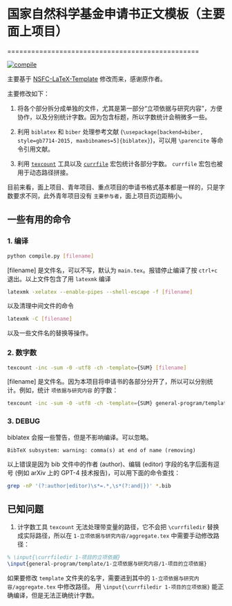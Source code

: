 # 国家自然科学基金申请书正文模板（主要面上项目）
================================================

[![compile](https://github.com/wenh06/NSFC-Template/actions/workflows/compile.yml/badge.svg)](https://github.com/wenh06/NSFC-Template/actions/workflows/compile.yml)

主要基于 [NSFC-LaTeX-Template](https://github.com/Ruzim/NSFC-application-template-latex) 修改而来，感谢原作者。

主要修改如下：

1. 将各个部分拆分成单独的文件，尤其是第一部分“立项依据与研究内容”，方便协作，以及分别统计字数。因为包含标题，所以字数统计会稍微多一些。

2. 利用 `biblatex` 和 `biber` 处理参考文献 (`\usepackage[backend=biber, style=gb7714-2015, maxbibnames=5]{biblatex}`)，可以用 `\parencite` 等命令引用文献。

3. 利用 [`texcount`](https://ctan.org/pkg/texcount) 工具以及 [`currfile`](https://ctan.org/pkg/currfile) 宏包统计各部分字数。 `currfile` 宏包也被用于动态路径拼接。

目前来看，面上项目、青年项目、重点项目的申请书格式基本都是一样的，只是字数要求不同，此外青年项目没有 `主要参与者`，面上项目页边距稍小。

## 一些有用的命令

### 1. 编译

```bash
python compile.py [filename]
```

[filename] 是文件名，可以不写，默认为 `main.tex`。报错停止编译了按 `ctrl+c` 退出。以上文件包含了用 `latexmk` 编译

```bash
latexmk -xelatex --enable-pipes --shell-escape -f [filename]
```

以及清理中间文件的命令

```bash
latexmk -C [filename]
```

以及一些文件名的替换等操作。

### 2. 数字数

```bash
texcount -inc -sum -0 -utf8 -ch -template={SUM} [filename]
```

[filename] 是文件名。因为本项目将申请书的各部分分开了，所以可以分别统计。例如，统计 `项依据与研究内容` 的字数：

```bash
texcount -inc -sum -0 -utf8 -ch -template={SUM} general-program/template/1-立项依据与研究内容/aggregate.tex
```

### 3. DEBUG

biblatex 会报一些警告，但是不影响编译。可以忽略。

```
BibTeX subsystem: warning: comma(s) at end of name (removing)
```

以上错误是因为 bib 文件中的作者 (author)、编辑 (editor) 字段的名字后面有逗号 (例如 arXiv 上的 GPT-4 技术报告)，可以用下面的命令查找：

```bash
grep -nP '(?:author|editor)\s*=.*,\s*(?:and|})' *.bib
```

## 已知问题

1. 计字数工具 `texcount` 无法处理带变量的路径，它不会把 `\currfiledir` 替换成实际路径，所以在 `1-立项依据与研究内容/aggregate.tex` 中需要手动修改路径：

```latex
% \input{\currfiledir 1-项目的立项依据}
\input{general-program/template/1-立项依据与研究内容/1-项目的立项依据}
```

如果要修改 `template` 文件夹的名字，需要进到其中的 `1-立项依据与研究内容/aggregate.tex` 中修改路径。
用 `\input{\currfiledir 1-项目的立项依据}` 能正确编译，但是无法正确统计字数。
